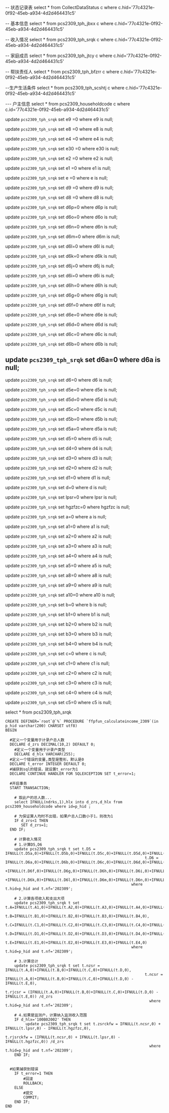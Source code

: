 -- 状态记录表
select * from CollectDataStatus c  where c.hid='77c4321e-0f92-45eb-a934-4d2d464431c5'


-- 基本信息
select * from pcs2309_tph_jbxx c where c.hid='77c4321e-0f92-45eb-a934-4d2d464431c5'

-- 收入情况
select * from pcs2309_tph_srqk c where c.hid='77c4321e-0f92-45eb-a934-4d2d464431c5'

-- 家庭成员
select * from pcs2309_tph_jtcy c where c.hid='77c4321e-0f92-45eb-a934-4d2d464431c5'

-- 帮扶责任人
select * from pcs2309_tph_bfzrr c where c.hid='77c4321e-0f92-45eb-a934-4d2d464431c5'

--生产生活条件
select * from pcs2309_tph_scshtj c where c.hid='77c4321e-0f92-45eb-a934-4d2d464431c5'


--- 户主信息
select * from pcs2309_householdcode c where c.id='77c4321e-0f92-45eb-a934-4d2d464431c5'






update  `pcs2309_tph_srqk` set e9 =0 where e9 is null;

update  `pcs2309_tph_srqk` set e8 =0 where e8 is null;

update  `pcs2309_tph_srqk` set e4 =0 where e4 is null;

update  `pcs2309_tph_srqk` set e30 =0 where e30 is null;

update  `pcs2309_tph_srqk` set e2 =0 where e2 is null;

update  `pcs2309_tph_srqk` set e1 =0 where e1 is null;

update  `pcs2309_tph_srqk` set e =0 where e is null;

update  `pcs2309_tph_srqk` set d9 =0 where d9 is null;

update  `pcs2309_tph_srqk` set d8 =0 where d8 is null;

update  `pcs2309_tph_srqk` set  d6p=0 where d6p is null;

update  `pcs2309_tph_srqk` set  d6o=0 where d6o is null;

update  `pcs2309_tph_srqk` set  d6n=0 where d6n is null;

update  `pcs2309_tph_srqk` set  d6m=0 where d6m is null;

update  `pcs2309_tph_srqk` set  d6l=0 where d6l is null;

update  `pcs2309_tph_srqk` set  d6k=0 where d6k is null;

update  `pcs2309_tph_srqk` set  d6j=0 where d6j is null;

update  `pcs2309_tph_srqk` set  d6i=0 where d6i is null;

update  `pcs2309_tph_srqk` set  d6h=0 where d6h is null;

update  `pcs2309_tph_srqk` set  d6g=0 where d6g is null;

update  `pcs2309_tph_srqk` set  d6f=0 where d6f is null;

update  `pcs2309_tph_srqk` set  d6e=0 where d6e is null;

update  `pcs2309_tph_srqk` set  d6d=0 where d6d is null;

update  `pcs2309_tph_srqk` set  d6c=0 where d6c is null;

update  `pcs2309_tph_srqk` set  d6b=0 where d6b is null;

update  `pcs2309_tph_srqk` set  d6a=0 where d6a is null;
---------

update  `pcs2309_tph_srqk` set  d6=0 where d6 is null;

update  `pcs2309_tph_srqk` set  d5e=0 where d5e is null;

update  `pcs2309_tph_srqk` set  d5d=0 where d5d is null;

update  `pcs2309_tph_srqk` set  d5c=0 where d5c is null;

update  `pcs2309_tph_srqk` set  d5b=0 where d5b is null;

update  `pcs2309_tph_srqk` set  d5a=0 where d5a is null;

update  `pcs2309_tph_srqk` set  d5=0 where d5 is null;

update  `pcs2309_tph_srqk` set  d4=0 where d4 is null;

update  `pcs2309_tph_srqk` set  d3=0 where d3 is null;

update  `pcs2309_tph_srqk` set  d2=0 where d2 is null;

update  `pcs2309_tph_srqk` set  d1=0 where d1 is null;

update  `pcs2309_tph_srqk` set  d=0 where d is null;

update  `pcs2309_tph_srqk` set  lpsr=0 where lpsr is null;

update  `pcs2309_tph_srqk` set  hgzfzc=0 where hgzfzc is null;

update  `pcs2309_tph_srqk` set  a=0 where a is null;

update  `pcs2309_tph_srqk` set  a1=0 where a1 is null;

update  `pcs2309_tph_srqk` set  a2=0 where a2 is null;

update  `pcs2309_tph_srqk` set  a3=0 where a3 is null;

update  `pcs2309_tph_srqk` set  a4=0 where a4 is null;

update  `pcs2309_tph_srqk` set  a5=0 where a5 is null;

update  `pcs2309_tph_srqk` set  a8=0 where a8 is null;

update  `pcs2309_tph_srqk` set  a9=0 where a9 is null;

update  `pcs2309_tph_srqk` set  a10=0 where a10 is null;

update  `pcs2309_tph_srqk` set  b=0 where b is null;

update  `pcs2309_tph_srqk` set  b1=0 where b1 is null;

update  `pcs2309_tph_srqk` set  b2=0 where b2 is null;

update  `pcs2309_tph_srqk` set  b3=0 where b3 is null;

update  `pcs2309_tph_srqk` set  b4=0 where b4 is null;

update  `pcs2309_tph_srqk` set  c=0 where c is null;

update  `pcs2309_tph_srqk` set  c1=0 where c1 is null;

update  `pcs2309_tph_srqk` set  c2=0 where c2 is null;

update  `pcs2309_tph_srqk` set  c3=0 where c3 is null;

update  `pcs2309_tph_srqk` set  c4=0 where c4 is null;

update  `pcs2309_tph_srqk` set  c5=0 where c5 is null;


select * from pcs2309_tph_srqk 





```
CREATE DEFINER=`root`@`%` PROCEDURE `ffpfun_calculateincome_2309`(in p_hid varchar(200) CHARSET utf8)
BEGIN

  #定义一个变量用于计录户总人数
  DECLARE d_zrs DECIMAL(10,2) DEFAULT 0;	
	#定义一个变量用于计录户类型
	DECLARE d_hlx VARCHAR(255);	
  #定义一个错误的变量,类型是整形，默认是0
  DECLARE t_error INTEGER DEFAULT 0;
  #捕获到sql的错误，就设置t_error为1
  DECLARE CONTINUE HANDLER FOR SQLEXCEPTION SET t_error=1;
		
  #开启事务
  START TRANSACTION;	
	
	# 取此户的总人数...	
	select IFNULL(ndrks,1),hlx into d_zrs,d_hlx from pcs2309_householdcode where id=p_hid ;
	
	# 为保证算人均时不出错，如果户总人口数小于1，则改为1
	IF d_zrs<1 THEN
	   SET d_zrs=1;
  END IF;
	
	# 计算收入情况
	# 1.计算D5,D6
	update pcs2309_tph_srqk t set t.D5 = IFNULL(t.D5a,0)+IFNULL(t.D5b,0)+IFNULL(t.D5c,0)+IFNULL(t.D5d,0)+IFNULL(t.D5e,0),
															  t.D6 = IFNULL(t.D6a,0)+IFNULL(t.D6b,0)+IFNULL(t.D6c,0)+IFNULL(t.D6d,0)+IFNULL(t.D6e,0)
																      +IFNULL(t.D6f,0)+IFNULL(t.D6g,0)+IFNULL(t.D6h,0)+IFNULL(t.D6i,0)+IFNULL(t.D6j,0)
																			+IFNULL(t.D6k,0)+IFNULL(t.D6l,0)+IFNULL(t.D6m,0)+IFNULL(t.D6n,0)+IFNULL(t.D6o,0)+IFNULL(t.D6p,0)
														where t.hid=p_hid and t.nf='202309';
																
	# 2.计算各项收入和支出大项
	update pcs2309_tph_srqk t set t.A=IFNULL(t.A1,0)+IFNULL(t.A2,0)+IFNULL(t.A3,0)+IFNULL(t.A4,0)+IFNULL(t.A5,0), 
	                              t.B=IFNULL(t.B1,0)+IFNULL(t.B2,0)+IFNULL(t.B3,0)+IFNULL(t.B4,0), 
																t.C=IFNULL(t.C1,0)+IFNULL(t.C2,0)+IFNULL(t.C3,0)+IFNULL(t.C4,0)+IFNULL(t.C5,0),
																t.D=IFNULL(t.D1,0)+IFNULL(t.D2,0)+IFNULL(t.D3,0)+IFNULL(t.D4,0)+IFNULL(t.D5,0)+IFNULL(t.D6,0),
																t.E=IFNULL(t.E1,0)+IFNULL(t.E2,0)+IFNULL(t.E3,0)+IFNULL(t.E4,0)
														where t.hid=p_hid and t.nf='202309';
	
	# 3.计算总计
	update pcs2309_tph_srqk t set t.nzsr = IFNULL(t.A,0)+IFNULL(t.B,0)+IFNULL(t.C,0)+IFNULL(t.D,0),
															  t.ncsr = IFNULL(t.A,0)+IFNULL(t.B,0)+IFNULL(t.C,0)+IFNULL(t.D,0) - IFNULL(t.E,0),
																t.rjcsr = (IFNULL(t.A,0)+IFNULL(t.B,0)+IFNULL(t.C,0)+IFNULL(t.D,0) - IFNULL(t.E,0)) /d_zrs																
																where t.hid=p_hid and t.nf='202309';
										
	# 4.如果是监测户，计算纳入监测收入范围
	IF d_hlx='100B02002' THEN
		 update pcs2309_tph_srqk t set t.zsrckfw = IFNULL(t.ncsr,0) + IFNULL(t.lpsr,0) - IFNULL(t.hgzfzc,0),
																	 t.rjsrckfw = (IFNULL(t.ncsr,0) + IFNULL(t.lpsr,0) - IFNULL(t.hgzfzc,0)) /d_zrs
																where t.hid=p_hid and t.nf='202309';
	END IF;
	

  #如果捕获到错误
    IF t_error=1 THEN
        #回滚
        ROLLBACK;
    ELSE
        #提交
        COMMIT;
    END IF;
END 
```